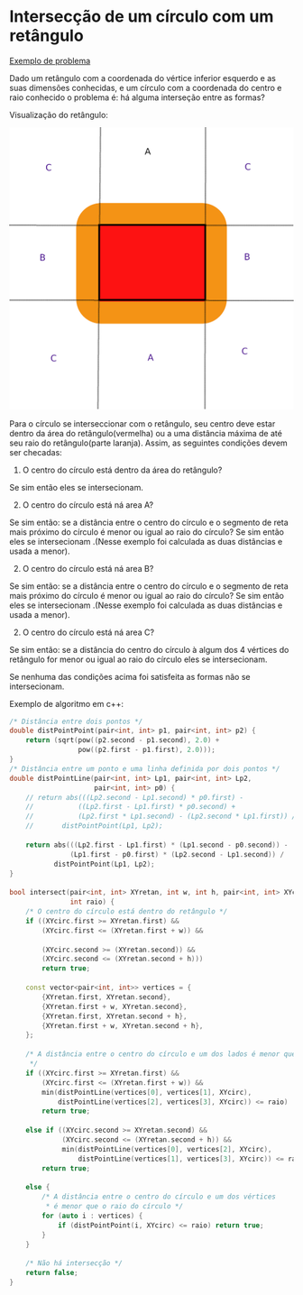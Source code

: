 # Intersecção de um círculo com um retângulo

[Exemplo de problema](https://www.urionlinejudge.com.br/judge/pt/problems/view/2632)

Dado um retângulo com a coordenada do vértice inferior esquerdo e as suas dimensões conhecidas, e um círculo com a coordenada do centro e raio conhecido o problema é: há alguma interseção entre as formas?

Visualização do retângulo:

![rect](rectcircle.png)

Para o círculo se interseccionar com o retângulo, seu centro deve estar dentro da área do retângulo(vermelha) ou a uma distância máxima de até seu raio do retângulo(parte laranja). Assim, as seguintes condições devem ser checadas:

1) O centro do círculo está dentro da área do retângulo?

Se sim então eles se intersecionam.

2) O centro do círculo está ná area A?

Se sim então: se a distância entre o centro do círculo e o segmento de reta mais próximo do círculo é menor ou igual ao raio do círculo? Se sim então eles se intersecionam .(Nesse exemplo foi calculada as duas distâncias e usada a menor).

2) O centro do círculo está ná area B?

Se sim então: se a distância entre o centro do círculo e o segmento de reta mais próximo do círculo é menor ou igual ao raio do círculo? Se sim então eles se intersecionam .(Nesse exemplo foi calculada as duas distâncias e usada a menor).


2) O centro do círculo está ná area C?

Se sim então: se a distância do centro do círculo à algum dos 4 vértices do retângulo for menor ou igual ao raio do círculo eles se intersecionam.

Se nenhuma das condições acima foi satisfeita as formas não se intersecionam.

Exemplo de algoritmo em c++:

```cpp
/* Distância entre dois pontos */
double distPointPoint(pair<int, int> p1, pair<int, int> p2) {
    return (sqrt(pow((p2.second - p1.second), 2.0) +
                 pow((p2.first - p1.first), 2.0)));
}
/* Distância entre um ponto e uma linha definida por dois pontos */
double distPointLine(pair<int, int> Lp1, pair<int, int> Lp2,
                     pair<int, int> p0) {
    // return abs(((Lp2.second - Lp1.second) * p0.first) -
    //           ((Lp2.first - Lp1.first) * p0.second) +
    //           (Lp2.first * Lp1.second) - (Lp2.second * Lp1.first)) /
    //       distPointPoint(Lp1, Lp2);

    return abs(((Lp2.first - Lp1.first) * (Lp1.second - p0.second)) -
               (Lp1.first - p0.first) * (Lp2.second - Lp1.second)) /
           distPointPoint(Lp1, Lp2);
}

bool intersect(pair<int, int> XYretan, int w, int h, pair<int, int> XYcirc,
               int raio) {
    /* O centro do círculo está dentro do retângulo */
    if ((XYcirc.first >= XYretan.first) &&
        (XYcirc.first <= (XYretan.first + w)) &&

        (XYcirc.second >= (XYretan.second)) &&
        (XYcirc.second <= (XYretan.second + h)))
        return true;

    const vector<pair<int, int>> vertices = {
        {XYretan.first, XYretan.second},
        {XYretan.first + w, XYretan.second},
        {XYretan.first, XYretan.second + h},
        {XYretan.first + w, XYretan.second + h},
    };

    /* A distância entre o centro do círculo e um dos lados é menor que o raio
     */
    if ((XYcirc.first >= XYretan.first) &&
        (XYcirc.first <= (XYretan.first + w)) &&
        min(distPointLine(vertices[0], vertices[1], XYcirc),
            distPointLine(vertices[2], vertices[3], XYcirc)) <= raio)
        return true;

    else if ((XYcirc.second >= XYretan.second) &&
             (XYcirc.second <= (XYretan.second + h)) &&
             min(distPointLine(vertices[0], vertices[2], XYcirc),
                 distPointLine(vertices[1], vertices[3], XYcirc)) <= raio)
        return true;

    else {
        /* A distância entre o centro do círculo e um dos vértices
         * é menor que o raio do círculo */
        for (auto i : vertices) {
            if (distPointPoint(i, XYcirc) <= raio) return true;
        }
    }

    /* Não há intersecção */
    return false;
}
```
